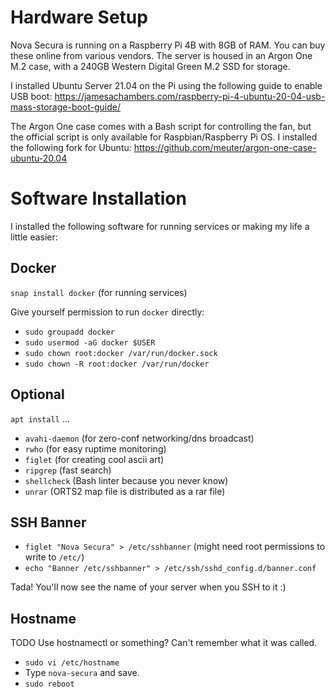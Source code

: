 Hardware Setup
==============

Nova Secura is running on a Raspberry Pi 4B with 8GB of RAM. You can buy these online from various vendors.
The server is housed in an Argon One M.2 case, with a 240GB Western Digital Green M.2 SSD for storage.

I installed Ubuntu Server 21.04 on the Pi using the following guide to enable USB boot: https://jamesachambers.com/raspberry-pi-4-ubuntu-20-04-usb-mass-storage-boot-guide/

The Argon One case comes with a Bash script for controlling the fan, but the official script is only
available for Raspbian/Raspberry Pi OS. I installed the following fork for Ubuntu: https://github.com/meuter/argon-one-case-ubuntu-20.04

Software Installation
=====================

I installed the following software for running services or making my life a little easier:

Docker
------

`snap install docker` (for running services)

Give yourself permission to run `docker` directly:

- `sudo groupadd docker`
- `sudo usermod -aG docker $USER`
- `sudo chown root:docker /var/run/docker.sock`
- `sudo chown -R root:docker /var/run/docker`

Optional
--------

`apt install` ...

- `avahi-daemon` (for zero-conf networking/dns broadcast)
- `rwho` (for easy ruptime monitoring)
- `figlet` (for creating cool ascii art)
- `ripgrep` (fast search)
- `shellcheck` (Bash linter because you never know)
- `unrar` (ORTS2 map file is distributed as a rar file)

SSH Banner
----------

- `figlet "Nova Secura" > /etc/sshbanner` (might need root permissions to write to `/etc/`)
- `echo "Banner /etc/sshbanner" > /etc/ssh/sshd_config.d/banner.conf`

Tada! You'll now see the name of your server when you SSH to it :)

Hostname
--------

TODO Use hostnamectl or something? Can't remember what it was called.

- `sudo vi /etc/hostname`
- Type `nova-secura` and save.
- `sudo reboot`
